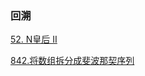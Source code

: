### 回溯

<a href="all_note/52. N皇后 II.md">52. N皇后 II</a>

<a href="all_note/842.将数组拆分成斐波那契序列.md">842.将数组拆分成斐波那契序列</a>